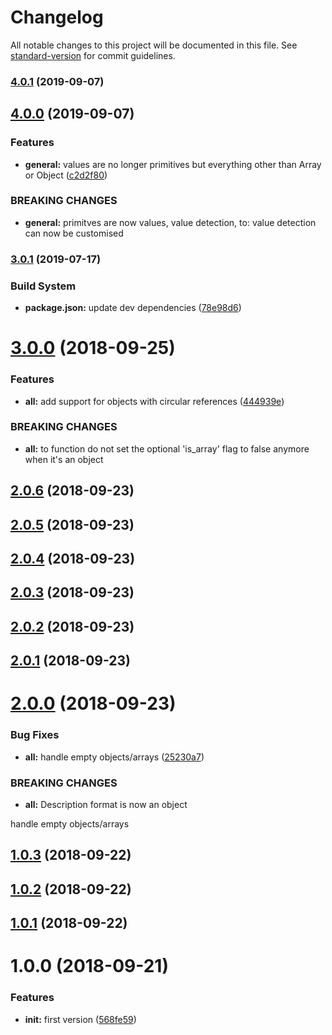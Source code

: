 # Changelog

All notable changes to this project will be documented in this file. See [standard-version](https://github.com/conventional-changelog/standard-version) for commit guidelines.

### [4.0.1](https://github.com/ezylean/object-description/compare/v4.0.0...v4.0.1) (2019-09-07)



## [4.0.0](https://github.com/ezylean/object-description/compare/v3.0.1...v4.0.0) (2019-09-07)


### Features

* **general:** values are no longer primitives but everything other than Array or Object ([c2d2f80](https://github.com/ezylean/object-description/commit/c2d2f80))


### BREAKING CHANGES

* **general:** primitves are now values, value detection, to: value detection can now be
customised



### [3.0.1](https://github.com/ezylean/object-description/compare/v3.0.0...v3.0.1) (2019-07-17)


### Build System

* **package.json:** update dev dependencies ([78e98d6](https://github.com/ezylean/object-description/commit/78e98d6))



<a name="3.0.0"></a>
# [3.0.0](https://github.com/ezylean/object-description/compare/v2.0.6...v3.0.0) (2018-09-25)


### Features

* **all:** add support for objects with circular references ([444939e](https://github.com/ezylean/object-description/commit/444939e))


### BREAKING CHANGES

* **all:** to function do not set the optional 'is_array' flag to false anymore when it's an
object



<a name="2.0.6"></a>
## [2.0.6](https://github.com/ezylean/object-description/compare/v2.0.5...v2.0.6) (2018-09-23)



<a name="2.0.5"></a>
## [2.0.5](https://github.com/ezylean/object-description/compare/v2.0.4...v2.0.5) (2018-09-23)



<a name="2.0.4"></a>
## [2.0.4](https://github.com/ezylean/object-description/compare/v2.0.3...v2.0.4) (2018-09-23)



<a name="2.0.3"></a>
## [2.0.3](https://github.com/ezylean/object-description/compare/v2.0.2...v2.0.3) (2018-09-23)



<a name="2.0.2"></a>
## [2.0.2](https://github.com/ezylean/object-description/compare/v2.0.1...v2.0.2) (2018-09-23)



<a name="2.0.1"></a>
## [2.0.1](https://github.com/ezylean/object-description/compare/v2.0.0...v2.0.1) (2018-09-23)



<a name="2.0.0"></a>
# [2.0.0](https://github.com/ezylean/object-description/compare/v1.0.3...v2.0.0) (2018-09-23)


### Bug Fixes

* **all:** handle empty objects/arrays ([25230a7](https://github.com/ezylean/object-description/commit/25230a7))


### BREAKING CHANGES

* **all:** Description format is now an object

handle empty objects/arrays



<a name="1.0.3"></a>
## [1.0.3](https://github.com/ezylean/object-description/compare/v1.0.2...v1.0.3) (2018-09-22)



<a name="1.0.2"></a>
## [1.0.2](https://github.com/ezylean/object-description/compare/v1.0.1...v1.0.2) (2018-09-22)



<a name="1.0.1"></a>
## [1.0.1](https://github.com/ezylean/object-description/compare/v1.0.0...v1.0.1) (2018-09-22)



<a name="1.0.0"></a>
# 1.0.0 (2018-09-21)


### Features

* **init:** first version ([568fe59](https://github.com/ezylean/object-description/commit/568fe59))
